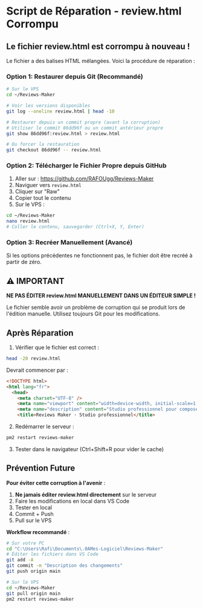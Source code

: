 # Script de Réparation - review.html Corrompu

## Le fichier review.html est corrompu à nouveau !

Le fichier a des balises HTML mélangées. Voici la procédure de réparation :

### Option 1: Restaurer depuis Git (Recommandé)

```bash
# Sur le VPS
cd ~/Reviews-Maker

# Voir les versions disponibles
git log --oneline review.html | head -10

# Restaurer depuis un commit propre (avant la corruption)
# Utiliser le commit 86dd96f ou un commit antérieur propre
git show 86dd96f:review.html > review.html

# Ou forcer la restauration
git checkout 86dd96f -- review.html
```

### Option 2: Télécharger le Fichier Propre depuis GitHub

1. Aller sur : https://github.com/RAFOUgg/Reviews-Maker
2. Naviguer vers `review.html`
3. Cliquer sur "Raw"
4. Copier tout le contenu
5. Sur le VPS :
```bash
cd ~/Reviews-Maker
nano review.html
# Coller le contenu, sauvegarder (Ctrl+X, Y, Enter)
```

### Option 3: Recréer Manuellement (Avancé)

Si les options précédentes ne fonctionnent pas, le fichier doit être recréé à partir de zéro.

## ⚠️ IMPORTANT

**NE PAS ÉDITER review.html MANUELLEMENT DANS UN ÉDITEUR SIMPLE !**

Le fichier semble avoir un problème de corruption qui se produit lors de l'édition manuelle. Utilisez toujours Git pour les modifications.

## Après Réparation

1. Vérifier que le fichier est correct :
```bash
head -20 review.html
```

Devrait commencer par :
```html
<!DOCTYPE html>
<html lang="fr">
  <head>
    <meta charset="UTF-8" />
    <meta name="viewport" content="width=device-width, initial-scale=1.0" />
    <meta name="description" content="Studio professionnel pour composer, prévisualiser et exporter des reviews produits cannabis." />
    <title>Reviews Maker · Studio professionnel</title>
```

2. Redémarrer le serveur :
```bash
pm2 restart reviews-maker
```

3. Tester dans le navigateur (Ctrl+Shift+R pour vider le cache)

## Prévention Future

**Pour éviter cette corruption à l'avenir** :

1. **Ne jamais éditer review.html directement** sur le serveur
2. Faire les modifications en local dans VS Code
3. Tester en local
4. Commit + Push
5. Pull sur le VPS

**Workflow recommandé** :
```bash
# Sur votre PC
cd "C:\Users\Rafi\Documents\.0AMes-Logiciel\Reviews-Maker"
# Éditer les fichiers dans VS Code
git add -A
git commit -m "Description des changements"
git push origin main

# Sur le VPS
cd ~/Reviews-Maker
git pull origin main
pm2 restart reviews-maker
```

